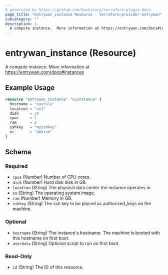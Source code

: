 ```yaml
---
# generated by https://github.com/hashicorp/terraform-plugin-docs
page_title: "entrywan_instance Resource - terraform-provider-entrywan"
subcategory: ""
description: |-
  A compute instance.  More information at https://entrywan.com/docs#instances
---
```


# entrywan_instance (Resource)

A compute instance.  More information at https://entrywan.com/docs#instances

## Example Usage

```terraform
resource "entrywan_instance" "myinstance" {
  hostname = "castula"
  location = "us1"
  disk     = 20
  cpus     = 1
  ram      = 2
  sshkey   = "mysshkey"
  os       = "debian"
}
```

<!-- schema generated by tfplugindocs -->
## Schema

### Required

- `cpus` (Number) Number of CPU cores.
- `disk` (Number) Hard disk disk in GB.
- `location` (String) The physical data center the instance operates in.
- `os` (String) The operating system image.
- `ram` (Number) Memory in GB.
- `sshkey` (String) The ssh key to be placed as authorized_keys on the machine.

### Optional

- `hostname` (String) The instance's hostname.  The machine is booted with this hostname on first boot.
- `userdata` (String) Optional script to run on first boot.

### Read-Only

- `id` (String) The ID of this resource.
